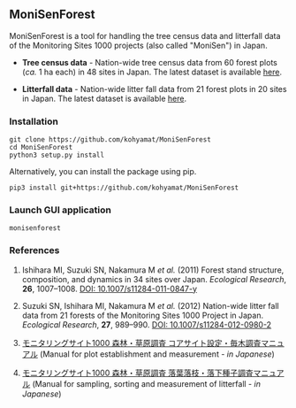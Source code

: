 MoniSenForest
-------------

MoniSenForest is a tool for handling the tree census data and litterfall data of the Monitoring Sites 1000 projects (also called "MoniSen") in Japan.

* **Tree census data** - Nation-wide tree census data from 60 forest plots (*ca.* 1 ha each) in 48 sites in Japan. The latest dataset is available [here](https://www.biodic.go.jp/moni1000/findings/data/index_file.html). 

* **Litterfall data** - Nation-wide litter fall data from 21 forest plots in 20 sites in Japan. The latest dataset is available [here](https://www.biodic.go.jp/moni1000/findings/data/index_file_LitterSeed.html). 

### Installation

    git clone https://github.com/kohyamat/MoniSenForest
    cd MoniSenForest
    python3 setup.py install

Alternatively, you can install the package using pip.
    
    pip3 install git+https://github.com/kohyamat/MoniSenForest

### Launch GUI application

    monisenforest

### References

1. Ishihara MI, Suzuki SN, Nakamura M *et al.* (2011) Forest stand structure, composition, and dynamics in 34 sites over Japan. *Ecological Research*, **26**, 1007–1008. [DOI: 10.1007/s11284-011-0847-y](https://doi.org/10.1007/s11284-011-0847-y)

2. Suzuki SN, Ishihara MI, Nakamura M *et al.* (2012) Nation-wide litter fall data from 21 forests of the Monitoring Sites 1000 Project in Japan. *Ecological Research*, **27**, 989–990. [DOI: 10.1007/s11284-012-0980-2](https://doi.org/10.1007/s11284-012-0980-2)

3. [モニタリングサイト1000 森林・草原調査 コアサイト設定・毎木調査マニュアル](http://www.biodic.go.jp/moni1000/manual/tree.pdf) (Manual for plot establishment and measurement - *in Japanese*)

4. [モニタリングサイト1000 森林・草原調査 落葉落枝・落下種子調査マニュアル](http://www.biodic.go.jp/moni1000/manual/litter_ver3.pdf) (Manual for sampling, sorting and measurement of litterfall - *in Japanese*)
